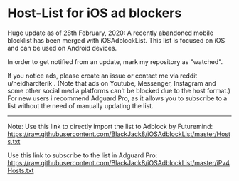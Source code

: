 # Host-List for iOS ad blockers
Huge update as of 28th February, 2020: A recently abandoned mobile blocklist has been merged with iOSAdblockList.
This list is focused on iOS and can be used on Android devices.

In order to get notified from an update, mark my repository as "watched".

If you notice ads, please create an issue or contact me via reddit u/neidhardterik . (Note that ads on Youtube, Messenger, Instagram and some other social media platforms can't be blocked due to the host format.)
For new users i recommend Adguard Pro, as it allows you to subscribe to a list without the need of manually updating the list.

___________________________________________________________________________________________________________________________________

Note:
Use this link to directly import the list to Adblock by Futuremind: 
https://raw.githubusercontent.com/BlackJack8/iOSAdblockList/master/Hosts.txt

Use this link to subscribe to the list in Adguard Pro:
https://raw.githubusercontent.com/BlackJack8/iOSAdblockList/master/iPv4Hosts.txt
